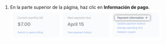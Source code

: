 1. En la parte superior de la página, haz clic en **Información de pago**. ![Enlace de información de pago](/assets/images/help/settings/payment-info-link.png)
